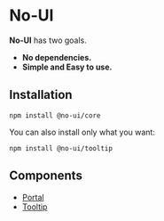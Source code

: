 # No-UI

**No-UI** has two goals.

- **No dependencies.**
- **Simple and Easy to use.**

## Installation

```
npm install @no-ui/core
```

You can also install only what you want:

```
npm install @no-ui/tooltip
```

## Components

- [Portal](packages/portal/README.md)
- [Tooltip](packages/tooltip/README.md)
